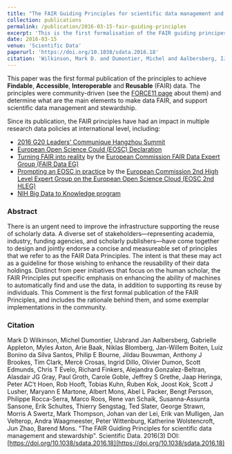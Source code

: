 ```yaml
---
title: "The FAIR Guiding Principles for scientific data management and stewardship"
collection: publications
permalink: /publication/2016-03-15-fair-guiding-principles
excerpt: 'This is the first formalisation of the FAIR guiding principes for data management and stewardship, which aim at making data Findable, Accessible, Interoperable and Reusable (FAIR).'
date: 2016-03-15
venue: 'Scientific Data'
paperurl: 'https://doi.org/10.1038/sdata.2016.18'
citation: 'Wilkinson, Mark D. and Dumontier, Michel and Aalbersberg, IJsbrand Jan and Appleton, Gabrielle and Axton, Myles and Baak, Arie and Blomberg, Niklas and Boiten, Jan-Willem and da Silva Santos, Luiz Bonino and Bourne, Philip E. and Bouwman, Jildau and Brookes, Anthony J. and Clark, Tim and Crosas, Mercè and Dillo, Ingrid and Dumon, Olivier and Edmunds, Scott and Evelo, Chris T. and Finkers, Richard and Gonzalez-Beltran, Alejandra and Gray, Alasdair J. G. and Groth, Paul and Goble, Carole and Grethe, Jeffrey S. and Heringa, Jaap and ’t Hoen, Peter A. C and Hooft, Rob and Kuhn, Tobias and Kok, Ruben and Kok, Joost and Lusher, Scott J. and Martone, Maryann E. and Mons, Albert and Packer, Abel L. and Persson, Bengt and Rocca-Serra, Philippe and Roos, Marco and van Schaik, Rene and Sansone, Susanna-Assunta and Schultes, Erik and Sengstag, Thierry and Slater, Ted and Strawn, George and Swertz, Morris A. and Thompson, Mark and van der Lei, Johan and van Mulligen, Erik and Velterop, Jan and Waagmeester, Andra and Wittenburg, Peter and Wolstencroft, Katherine and Zhao, Jun and Mons, Barend. "The FAIR Guiding Principles for scientific data management and stewardship", Scientific Data, https://doi.org/10.1038/sdata.2016.18'
---
```


This paper was the first formal publication of the principles to achieve **Findable**, **Accessible**, **Interoperable** and **Reusable** (FAIR) data. The principles were community-driven (see the [FORCE11 page](https://www.force11.org/group/fairgroup/fairprinciples) about them) and determine what are the main elements to make data FAIR, and support scientific data management and stewardship.   

Since its publication, the FAIR principles have had an impact in multiple research data policies at international level, including:
- [2016 G20 Leaders’ Communique Hangzhou Summit](https://europa.eu/rapid/press-release_STATEMENT-16-2967_en.htm)
- [European Open Science Could (EOSC) Declaration](https://eosc-portal.eu/sites/default/files/eosc_declaration.pdf)
- [Turning FAIR into reality](https://doi.org/10.2777/1524) by the [European Commission FAIR Data Expert Group (FAIR Data EG)](http://www.codata.org/working-groups/fair-data-expert-group)
- [Prompting an EOSC in practice](https://publications.europa.eu/en/web/eu-law-and-publications/publication-detail/-/publication/5253a1af-ee10-11e8-b690-01aa75ed71a1) by the [European Commission 2nd High Level Expert Group on the European Open Science Cloud (EOSC 2nd HLEG)](https://ec.europa.eu/research/openscience/index.cfm?pg=open-science-cloud-hleg)
- [NIH Big Data to Knowledge program](https://commonfund.nih.gov/bd2k) 

### Abstract

There is an urgent need to improve the infrastructure supporting the reuse of scholarly data. A diverse set of stakeholders—representing academia, industry, funding agencies, and scholarly publishers—have come together to design and jointly endorse a concise and measureable set of principles that we refer to as the FAIR Data Principles. The intent is that these may act as a guideline for those wishing to enhance the reusability of their data holdings. Distinct from peer initiatives that focus on the human scholar, the FAIR Principles put specific emphasis on enhancing the ability of machines to automatically find and use the data, in addition to supporting its reuse by individuals. This Comment is the first formal publication of the FAIR Principles, and includes the rationale behind them, and some exemplar implementations in the community.

### Citation

Mark D Wilkinson, Michel Dumontier, IJsbrand Jan Aalbersberg, Gabrielle Appleton, Myles Axton, Arie Baak, Niklas Blomberg, Jan-Willem Boiten, Luiz Bonino da Silva Santos, Philip E Bourne, Jildau Bouwman, Anthony J Brookes, Tim Clark, Mercè Crosas, Ingrid Dillo, Olivier Dumon, Scott Edmunds, Chris T Evelo, Richard Finkers, Alejandra Gonzalez-Beltran, Alasdair JG Gray, Paul Groth, Carole Goble, Jeffrey S Grethe, Jaap Heringa, Peter AC’t Hoen, Rob Hooft, Tobias Kuhn, Ruben Kok, Joost Kok, Scott J Lusher, Maryann E Martone, Albert Mons, Abel L Packer, Bengt Persson, Philippe Rocca-Serra, Marco Roos, Rene van Schaik, Susanna-Assunta Sansone, Erik Schultes, Thierry Sengstag, Ted Slater, George Strawn, Morris A Swertz, Mark Thompson, Johan van der Lei, Erik van Mulligen, Jan Velterop, Andra Waagmeester, Peter Wittenburg, Katherine Wolstencroft, Jun Zhao, Barend Mons. "The FAIR Guiding Principles for scientific data management and stewardship". Scientific Data. 2016(3) DOI: [https://doi.org/10.1038/sdata.2016.18](https://doi.org/10.1038/sdata.2016.18)